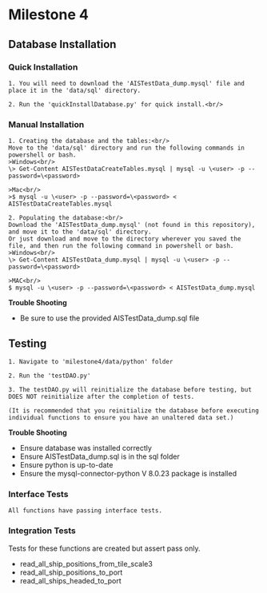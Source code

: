 # Milestone 4

## Database Installation

### Quick Installation

    1. You will need to download the 'AISTestData_dump.mysql' file and place it in the 'data/sql' directory.

    2. Run the 'quickInstallDatabase.py' for quick install.<br/>    

### Manual Installation

    1. Creating the database and the tables:<br/>
    Move to the 'data/sql' directory and run the following commands in powershell or bash.
    >Windows<br/>
    \> Get-Content AISTestDataCreateTables.mysql | mysql -u \<user> -p --password=\<password>

    >Mac<br/>
    >$ mysql -u \<user> -p --password=\<password> < AISTestDataCreateTables.mysql

    2. Populating the database:<br/>
    Download the 'AISTestData_dump.mysql' (not found in this repository), and move it to the 'data/sql' directory.
    Or just download and move to the directory wherever you saved the file, and then run the following command in powershell or bash.
    >Windows<br/>
    \> Get-Content AISTestData_dump.mysql | mysql -u \<user> -p --password=\<password>

    >MAC<br/>
    $ mysql -u \<user> -p --password=\<password> < AISTestData_dump.mysql

**Trouble Shooting**

- Be sure to use the provided AISTestData_dump.sql file


## Testing

    1. Navigate to 'milestone4/data/python' folder

    2. Run the 'testDAO.py'

    3. The testDAO.py will reinitialize the database before testing, but DOES NOT reinitialize after the completion of tests.

    (It is recommended that you reinitialize the database before executing individual functions to ensure you have an unaltered data set.)

**Trouble Shooting**

- Ensure database was installed correctly
- Ensure AISTestData_dump.sql is in the sql folder
- Ensure python is up-to-date
- Ensure the mysql-connector-python V 8.0.23 package is installed

### Interface Tests

    All functions have passing interface tests.

### Integration Tests

Tests for these functions are created but assert pass only.
- read_all_ship_positions_from_tile_scale3
- read_all_ship_positions_to_port
- read_all_ships_headed_to_port
